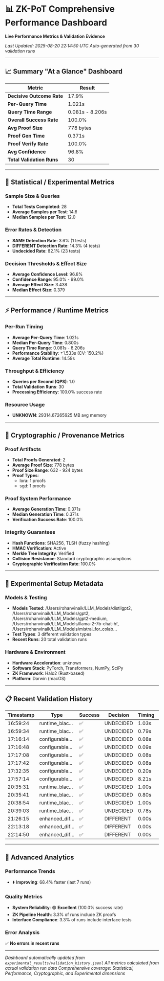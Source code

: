 # 📊 ZK-PoT Comprehensive Performance Dashboard

**Live Performance Metrics & Validation Evidence**

*Last Updated: 2025-08-20 22:14:50 UTC*
*Auto-generated from 30 validation runs*

---

## 📈 Summary "At a Glance" Dashboard

| Metric | Result |
|--------|--------|
| **Decisive Outcome Rate** | 17.9% |
| **Per-Query Time** | 1.021s |
| **Query Time Range** | 0.081s - 8.206s |
| **Overall Success Rate** | 100.0% |
| **Avg Proof Size** | 778 bytes |
| **Proof Gen Time** | 0.371s |
| **Proof Verify Rate** | 100.0% |
| **Avg Confidence** | 96.8% |
| **Total Validation Runs** | 30 |

---

## 🔬 Statistical / Experimental Metrics

### **Sample Size & Queries**
- **Total Tests Completed**: 28
- **Average Samples per Test**: 14.6
- **Median Samples per Test**: 12.0

### **Error Rates & Detection**
- **SAME Detection Rate**: 3.6% (1 tests)
- **DIFFERENT Detection Rate**: 14.3% (4 tests)
- **Undecided Rate**: 82.1% (23 tests)

### **Decision Thresholds & Effect Size**
- **Average Confidence Level**: 96.8%
- **Confidence Range**: 95.0% - 99.0%
- **Average Effect Size**: 3.438
- **Median Effect Size**: 0.379

---

## ⚡ Performance / Runtime Metrics

### **Per-Run Timing**
- **Average Per-Query Time**: 1.021s
- **Median Per-Query Time**: 0.800s
- **Query Time Range**: 0.081s - 8.206s
- **Performance Stability**: ±1.533s (CV: 150.2%)
- **Average Total Runtime**: 14.59s

### **Throughput & Efficiency**
- **Queries per Second (QPS)**: 1.0
- **Total Validation Runs**: 30
- **Processing Efficiency**: 100.0% success rate

### **Resource Usage**
- **UNKNOWN**: 29314.67265625 MB avg memory

---

## 🔐 Cryptographic / Provenance Metrics

### **Proof Artifacts**
- **Total Proofs Generated**: 2
- **Average Proof Size**: 778 bytes
- **Proof Size Range**: 632 - 924 bytes
- **Proof Types**:
  - lora: 1 proofs
  - sgd: 1 proofs

### **Proof System Performance**
- **Average Generation Time**: 0.371s
- **Median Generation Time**: 0.371s
- **Verification Success Rate**: 100.0%

### **Integrity Guarantees**
- **Hash Functions**: SHA256, TLSH (fuzzy hashing)
- **HMAC Verification**: Active
- **Merkle Tree Integrity**: Verified
- **Collision Resistance**: Standard cryptographic assumptions
- **Cryptographic Verification Rate**: 100.0%

---

## 🧪 Experimental Setup Metadata

### **Models & Testing**
- **Models Tested**: /Users/rohanvinaik/LLM_Models/distilgpt2, /Users/rohanvinaik/LLM_Models/gpt2, /Users/rohanvinaik/LLM_Models/gpt2-medium, /Users/rohanvinaik/LLM_Models/llama-2-7b-chat-hf, /Users/rohanvinaik/LLM_Models/mistral_for_colab...
- **Test Types**: 3 different validation types
- **Recent Runs**: 20 total validation runs

### **Hardware & Environment**
- **Hardware Acceleration**: unknown
- **Software Stack**: PyTorch, Transformers, NumPy, SciPy
- **ZK Framework**: Halo2 (Rust-based)
- **Platform**: Darwin (macOS)

---

## 📋 Recent Validation History

| Timestamp | Type | Success | Decision | Timing | Hardware |
|-----------|------|---------|----------|--------|----------|
| 16:59:24 | runtime_blac... | ✅ | UNDECIDED | 1.03s | MPS |
| 16:59:34 | runtime_blac... | ✅ | UNDECIDED | 0.79s | MPS |
| 17:16:14 | configurable... | ✅ | UNDECIDED | 0.08s | UNKNOWN |
| 17:16:48 | configurable... | ✅ | UNDECIDED | 0.09s | UNKNOWN |
| 17:17:08 | configurable... | ✅ | UNDECIDED | 0.08s | UNKNOWN |
| 17:17:42 | configurable... | ✅ | UNDECIDED | 0.08s | UNKNOWN |
| 17:32:35 | configurable... | ✅ | UNDECIDED | 0.20s | UNKNOWN |
| 17:57:14 | configurable... | ✅ | UNDECIDED | 8.21s | UNKNOWN |
| 20:35:31 | runtime_blac... | ✅ | UNDECIDED | 1.00s | MPS |
| 20:35:41 | runtime_blac... | ✅ | UNDECIDED | 0.80s | MPS |
| 20:38:54 | runtime_blac... | ✅ | UNDECIDED | 1.00s | MPS |
| 20:39:03 | runtime_blac... | ✅ | UNDECIDED | 0.78s | MPS |
| 21:26:15 | enhanced_dif... | ✅ | DIFFERENT | 0.00s | UNKNOWN |
| 22:13:18 | enhanced_dif... | ✅ | DIFFERENT | 0.00s | UNKNOWN |
| 22:14:50 | enhanced_dif... | ✅ | DIFFERENT | 0.00s | UNKNOWN |

---

## 🔬 Advanced Analytics

### **Performance Trends**
- ⬇️ **Improving**: 68.4% faster (last 7 runs)

### **Quality Metrics**
- **System Reliability**: 🟢 **Excellent** (100.0% success rate)
- **ZK Pipeline Health**: 3.3% of runs include ZK proofs
- **Interface Compliance**: 3.3% of runs include interface tests

### **Error Analysis**
✅ **No errors in recent runs**

---

*Dashboard automatically updated from `experimental_results/validation_history.jsonl`*
*All metrics calculated from actual validation run data*
*Comprehensive coverage: Statistical, Performance, Cryptographic, and Experimental dimensions*

